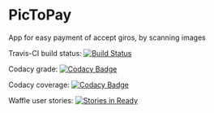 
# PicToPay
App for easy payment of accept giros, by scanning images

Travis-CI build status:
[![Build Status](https://travis-ci.org/scala-academy/PicToPay.svg?branch=master)](https://travis-ci.org/scala-academy/PicToPay)

Codacy grade:
[![Codacy Badge](https://api.codacy.com/project/badge/Grade/93104d4445114b89abc2db6137176260)](https://www.codacy.com/app/bas/PicToPay?utm_source=github.com&amp;utm_medium=referral&amp;utm_content=scala-academy/PicToPay&amp;utm_campaign=Badge_Grade)

Codacy coverage:
[![Codacy Badge](https://api.codacy.com/project/badge/Coverage/93104d4445114b89abc2db6137176260)](https://www.codacy.com/app/bas/PicToPay?utm_source=github.com&amp;utm_medium=referral&amp;utm_content=scala-academy/PicToPay&amp;utm_campaign=Badge_Coverage)

Waffle user stories:
[![Stories in Ready](https://badge.waffle.io/scala-academy/PicToPay.png?label=ready&title=Ready)](https://waffle.io/scala-academy/PicToPay?utm_source=badge)
